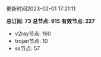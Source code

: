 更新时间2023-02-01 17:21:11

**总订阅: 73**
**总节点: 915**
**有效节点: 227**
- v2ray节点: 160
- trojan节点: 10
- ss节点: 57

